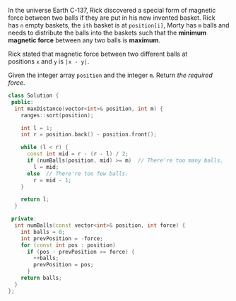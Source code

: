 In the universe Earth C-137, Rick discovered a special form of magnetic force between two balls if they are put in his new invented basket. Rick has `n` empty baskets, the `ith` basket is at `position[i]`, Morty has `m` balls and needs to distribute the balls into the baskets such that the **minimum magnetic force** between any two balls is **maximum**.

Rick stated that magnetic force between two different balls at positions `x` and `y` is `|x - y|`.

Given the integer array `position` and the integer `m`. Return _the required force_.

```cpp
class Solution {
 public:
  int maxDistance(vector<int>& position, int m) {
    ranges::sort(position);

    int l = 1;
    int r = position.back() - position.front();

    while (l < r) {
      const int mid = r - (r - l) / 2;
      if (numBalls(position, mid) >= m)  // There're too many balls.
        l = mid;
      else  // There're too few balls.
        r = mid - 1;
    }

    return l;
  }

 private:
  int numBalls(const vector<int>& position, int force) {
    int balls = 0;
    int prevPosition = -force;
    for (const int pos : position)
      if (pos - prevPosition >= force) {
        ++balls;
        prevPosition = pos;
      }
    return balls;
  }
};
```